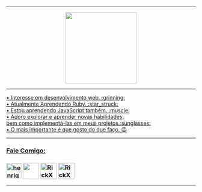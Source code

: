 

---

<div align="center">
  <a href="https://github.com/HaXavier">
  <img height="190em" src="https://github-readme-stats.vercel.app/api?username=HaXavier&show_icons=true&theme=tokyonight&include_all_commits=true&count_private=true"/>
</div>

---

<div>
• Interesse em desenvolvimento web. :grinning:<br>
• Atualmente Aprendendo Ruby. :star_struck:<br>
• Estou aprendendo JavaScript também. :muscle:<br>
• Adoro explorar e aprender novas habilidades,<br> 
bem como implementá-las em meus projetos.:sunglasses:<br>
• O mais importante é que gosto do que faço. 😉<br>
<div/>

---

<div>
<h3>Fale Comigo: <h3/>
<a href="https://linkedin.com/in/henrique-alves-xavier-361709221" target="blank"><img align="center" src="https://img.icons8.com/color/344/linkedin-circled--v1.png" alt="henrique-alves-xavier-361709221"  height="40" width="40"/></a>
<a href="https://instagram.com/henrique.a_xavier" target="blank"><img align="center" src="https://img.icons8.com/fluency/344/instagram-new.png" height="43" width="43" /></a>
<a href="https://discord.gg/RickX4V13R#3234" target="blank"><img align="center" src="https://img.icons8.com/fluency/344/discord-new-logo.png" alt="RickX4V13R#3234"  height="43" width="43"/></a>
<a href="mailto:henriquexa08212@gmail.com" target="blank"><img align="center" src="https://img.icons8.com/color/344/gmail-new.png" alt="RickX4V13R#3234"  height="43" width="43"/></a>

<div/>

---




